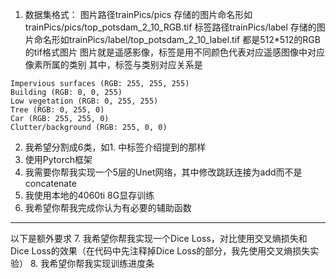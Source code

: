 1. 数据集格式：
图片路径trainPics/pics
存储的图片命名形如trainPics/pics/top_potsdam_2_10_RGB.tif
标签路径trainPics/label
存储的图片命名形如trainPics/label/top_potsdam_2_10_label.tif
都是512*512的RGB的tif格式图片
图片就是遥感影像，标签是用不同颜色代表对应遥感图像中对应像素所属的类别
其中，标签与类别对应关系是
```
Impervious surfaces (RGB: 255, 255, 255)
Building (RGB: 0, 0, 255)
Low vegetation (RGB: 0, 255, 255)
Tree (RGB: 0, 255, 0)
Car (RGB: 255, 255, 0)
Clutter/background (RGB: 255, 0, 0)
```
2. 我希望分割成6类，如1. 中标签介绍提到的那样
3. 使用Pytorch框架
4. 我需要你帮我实现一个5层的Unet网络，其中修改跳跃连接为add而不是concatenate
5. 我使用本地的4060ti 8G显存训练
6. 我希望你帮我完成你认为有必要的辅助函数
---
以下是额外要求
7. 我希望你帮我实现一个Dice Loss，对比使用交叉熵损失和Dice Loss的效果（在代码中先注释掉Dice Loss的部分，我先使用交叉熵损失实验）
8. 我希望你帮我实现训练进度条